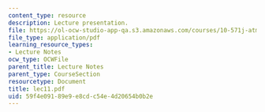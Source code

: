 ```yaml
---
content_type: resource
description: Lecture presentation.
file: https://ol-ocw-studio-app-qa.s3.amazonaws.com/courses/10-571j-atmospheric-physics-and-chemistry-spring-2006/59f4e09189e9e8cdc54e4d20654b0b2e_lec11.pdf
file_type: application/pdf
learning_resource_types:
- Lecture Notes
ocw_type: OCWFile
parent_title: Lecture Notes
parent_type: CourseSection
resourcetype: Document
title: lec11.pdf
uid: 59f4e091-89e9-e8cd-c54e-4d20654b0b2e
---
```

